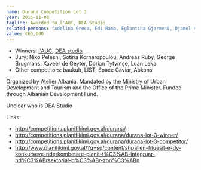 ```yaml
---
name: Durana Competition Lot 3
year: 2015-11-08
tagline: Awarded to l'AUC, DEA Studio
related-persons: "Adelina Greca, Edi Rama, Eglantina Gjermeni, Djamel Klouche, Caroline Poulin, François Decoster, Niko Peleshi, Sotiria Kornaropoulou, Andreas Ruby, George Brugmans, Xaveer de Geyter, Dorian Tytymçe, Luan Leka"
value: €65,000
---
```

* Winners: [l'AUC](http://www.laucparis.com/), [DEA studio](http://www.dea-studio.com/)
* Jury: Niko Peleshi, Sotiria Kornaropoulou, Andreas Ruby, George Brugmans, Xaveer de Geyter, Dorian Tytymçe, Luan Leka
* Other competitors: baukuh, LIST, Space Caviar, Abkons

Organized by Atelier Albania.
Mandated by the Ministry of Urban Development and Tourism and the Office of the Prime Minister.
Funded through Albanian Development Fund.

Unclear who is DEA Studio

Links:
* <http://competitions.planifikimi.gov.al/durana/>
* <http://competitions.planifikimi.gov.al/durana/durana-lot-3-winner/>
* <http://competitions.planifikimi.gov.al/durana/durana-lot-3-competitor/>
* <http://www.planifikimi.gov.al/?q=sq/content/shpallen-fituesit-e-dy-konkurseve-nderkombetare-planit-t%C3%AB-integruar-nd%C3%ABrsektorial-p%C3%ABr-zon%C3%ABn>
